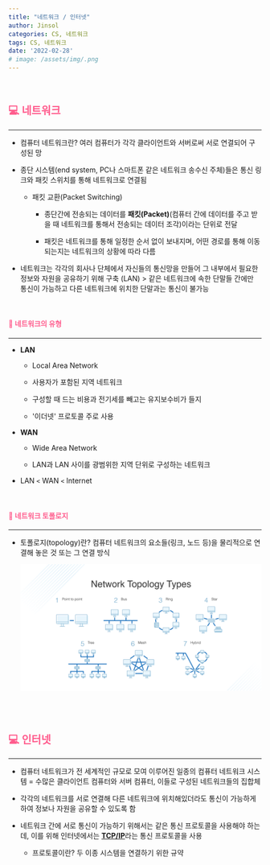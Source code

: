 ```yaml
---
title: "네트워크 / 인터넷"
author: Jinsol
categories: CS, 네트워크
tags: CS, 네트워크
date: '2022-02-28'
# image: /assets/img/.png
---
```


<br>

## <span style="color:#FF5C8D">**💻 네트워크**</span>
<hr>

- 컴퓨터 네트워크란? 여러 컴퓨터가 각각 클라이언트와 서버로써 서로 연결되어 구성된 망

- 종단 시스템(end system, PC나 스마트폰 같은 네트워크 송수신 주체)들은 통신 링크와 패킷 스위치를 통해 네트워크로 연결됨

    - 패킷 교환(Packet Switching)

        - 종단간에 전송되는 데이터를 **패킷(Packet)**(컴퓨터 간에 데이터를 주고 받을 때 네트워크를 통해서 전송되는 데이터 조각)이라는 단위로 전달

        - 패킷은 네트워크를 통해 일정한 순서 없이 보내지며, 어떤 경로를 통해 이동되는지는 네트워크의 상황에 따라 다름

- 네트워크는 각각의 회사나 단체에서 자신들의 통신망을 만들어 그 내부에서 필요한 정보와 자원을 공유하기 위해 구축 (LAN) > 같은 네트워크에 속한 단말들 간에만 통신이 가능하고 다른 네트워크에 위치한 단말과는 통신이 불가능

<br>

#### <span style="color:#FF5C8D">**📃 네트워크의 유형**</span>
<hr>

- **LAN**

    - Local Area Network

    - 사용자가 포함된 지역 네트워크

    - 구성할 때 드는 비용과 전기세를 빼고는 유지보수비가 들지 
    
    - '이더넷' 프로토콜 주로 사용

- **WAN**

    - Wide Area Network

    - LAN과 LAN 사이를 광범위한 지역 단위로 구성하는 네트워크

- LAN `<` WAN `<` Internet

<br>

#### <span style="color:#FF5C8D">**📃 네트워크 토폴로지**</span>
<hr>

- 토폴로지(topology)란? 컴퓨터 네트워크의 요소들(링크, 노드 등)을 물리적으로 연결해 놓은 것 또는 그 연결 방식

    ![](/assets/img/networktopology.png)

<br>
<br>

## <span style="color:#FF5C8D">**💻 인터넷**</span>
<hr>

- 컴퓨터 네트워크가 전 세계적인 규모로 모여 이루어진 일종의 컴퓨터 네트워크 시스템 = 수많은 클라이언트 컴퓨터와 서버 컴퓨터, 이들로 구성된 네트워크들의 집합체

- 각각의 네트워크를 서로 연결해 다른 네트워크에 위치해있더라도 통신이 가능하게 하여 정보나 자원을 공유할 수 있도록 함

- 네트워크 간에 서로 통신이 가능하기 위해서는 같은 통신 프로토콜을 사용해야 하는데, 이를 위해 인터넷에서는 [**TCP/IP**](https://losuif.github.io/2022/02/05/http01.html)라는 통신 프로토콜을 사용

    - 프로토콜이란? 두 이종 시스템을 연결하기 위한 규약